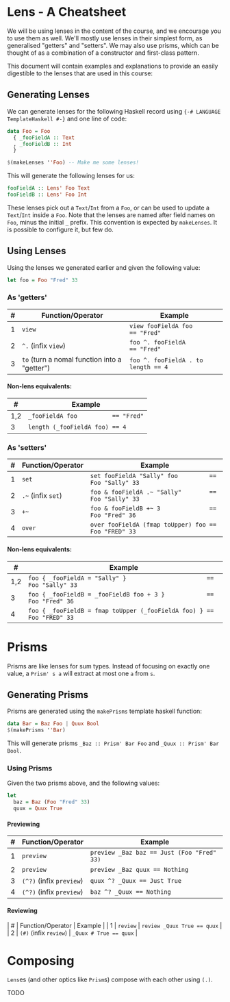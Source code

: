 # Lens - A Cheatsheet

We will be using lenses in the content of the course, and we encourage
you to use them as well. We'll mostly use lenses in their simplest
form, as generalised "getters" and "setters". We may also use prisms,
which can be thought of as a combination of a constructor and
first-class pattern.

This document will contain examples and explanations to provide an
easily digestible to the lenses that are used in this course:

## Generating Lenses

We can generate lenses for the following Haskell record using `{-#
LANGUAGE TemplateHaskell #-}` and one line of code:

```haskell
data Foo = Foo
  { _fooFieldA :: Text
  , _fooFieldB :: Int
  }

$(makeLenses ''Foo) -- Make me some lenses!
```

This will generate the following lenses for us:

```haskell
fooFieldA :: Lens' Foo Text
fooFieldB :: Lens' Foo Int
```

These lenses pick out a `Text`/`Int` from a `Foo`, or can be used to
update a `Text`/`Int` inside a `Foo`. Note that the lenses are named
after field names on `Foo`, minus the initial `_` prefix. This
convention is expected by `makeLenses`. It is possible to configure
it, but few do.

## Using Lenses

Using the lenses we generated earlier and given the following value:

```haskell
let foo = Foo "Fred" 33
```

### As 'getters'

| # | Function/Operator                            | Example                                  |
|---|----------------------------------------------|------------------------------------------|
| 1 | `view`                                       | `view fooFieldA foo           == "Fred"` |
| 2 | `^.` (infix `view`)                          | `foo ^. fooFieldA             == "Fred"` |
| 3 | `to` (turn a nomal function into a "getter") | `foo ^. fooFieldA . to length == 4`      |

#### Non-lens equivalents:

| #   | Example                             |
|-----|-------------------------------------|
| 1,2 | `_fooFieldA foo          == "Fred"` |
| 3   | `length (_fooFieldA foo) == 4`      |

### As 'setters'

| # | Function/Operator  | Example                                               |
|---|--------------------|-------------------------------------------------------|
| 1 | `set`              | `set fooFieldA "Sally" foo         == Foo "Sally" 33` |
| 2 | `.~` (infix `set`) | `foo & fooFieldA .~ "Sally"        == Foo "Sally" 33` |
| 3 | `+~`               | `foo & fooFieldB +~ 3              == Foo "Fred" 36`  |
| 4 | `over`             | `over fooFieldA (fmap toUpper) foo == Foo "FRED" 33`  |

#### Non-lens equivalents:

|   # | Example                                                                |
|-----|------------------------------------------------------------------------|
| 1,2 | `foo { _fooFieldA = "Sally" }                       == Foo "Sally" 33` |
|   3 | `foo { _fooFieldB = _fooFieldB foo + 3 }            == Foo "Fred" 36`  |
|   4 | `foo { _fooFieldB = fmap toUpper (_fooFieldA foo) } == Foo "FRED" 33`  |

# Prisms

Prisms are like lenses for sum types. Instead of focusing on exactly
one value, a `Prism' s a` will extract at most one `a` from `s`.

## Generating Prisms

Prisms are generated using the `makePrisms` template haskell function:

```haskell
data Bar = Baz Foo | Quux Bool
$(makePrisms ''Bar)
```

This will generate prisms `_Baz :: Prism' Bar Foo` and `_Quux ::
Prism' Bar Bool`.

### Using Prisms

Given the two prisms above, and the following values:

```haskell
let
  baz = Baz (Foo "Fred" 33)
  quux = Quux True
```

#### Previewing

| # | Function/Operator        | Example                                    |
|---|--------------------------|--------------------------------------------|
| 1 | `preview`                | `preview _Baz baz == Just (Foo "Fred" 33)` |
| 2 | `preview`                | `preview _Baz quux == Nothing`             |
| 3 | `(^?)` (infix `preview`) | `quux ^? _Quux == Just True`               |
| 4 | `(^?)` (infix `preview`) | `baz ^? _Quux == Nothing`                  |

#### Reviewing

| # | Function/Operator      | Example                     |
| 1 | `review`               | `review _Quux True == quux` |
| 2 | `(#)` (infix `review`) | `_Quux # True == quux`      |

# Composing

`Lens`es (and other optics like `Prism`s) compose with each other using `(.)`.

TODO
